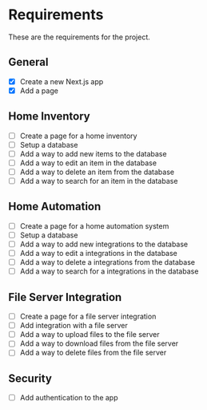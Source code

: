 # Requirements

These are the requirements for the project.

## General

- [x] Create a new Next.js app
- [x] Add a page

## Home Inventory

- [ ] Create a page for a home inventory
- [ ] Setup a database
- [ ] Add a way to add new items to the database
- [ ] Add a way to edit an item in the database
- [ ] Add a way to delete an item from the database
- [ ] Add a way to search for an item in the database

## Home Automation

- [ ] Create a page for a home automation system
- [ ] Setup a database
- [ ] Add a way to add new integrations to the database
- [ ] Add a way to edit a integrations in the database
- [ ] Add a way to delete a integrations from the database
- [ ] Add a way to search for a integrations in the database

## File Server Integration

- [ ] Create a page for a file server integration
- [ ] Add integration with a file server
- [ ] Add a way to upload files to the file server
- [ ] Add a way to download files from the file server
- [ ] Add a way to delete files from the file server

## Security

- [ ] Add authentication to the app
